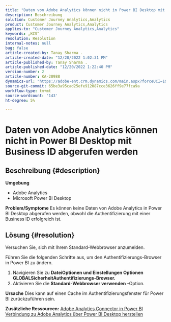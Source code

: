 ```yaml
---
title: "Daten von Adobe Analytics können nicht in Power BI Desktop mit Business ID abgerufen werden"
description: Beschreibung
solution: Customer Journey Analytics,Analytics
product: Customer Journey Analytics,Analytics
applies-to: "Customer Journey Analytics,Analytics"
keywords: „KCS“
resolution: Resolution
internal-notes: null
bug: false
article-created-by: Tanay Sharma .
article-created-date: "12/20/2022 1:02:31 PM"
article-published-by: Tanay Sharma .
article-published-date: "12/20/2022 1:22:40 PM"
version-number: 2
article-number: KA-20988
dynamics-url: "https://adobe-ent.crm.dynamics.com/main.aspx?forceUCI=1&pagetype=entityrecord&etn=knowledgearticle&id=5bb15c8e-6680-ed11-81ac-6045bd006239"
source-git-commit: 65be3a95cad25efe912087cce3626ff9e77fca9a
workflow-type: tm+mt
source-wordcount: '143'
ht-degree: 5%

---
```


# Daten von Adobe Analytics können nicht in Power BI Desktop mit Business ID abgerufen werden

## Beschreibung {#description}


<b>Umgebung</b>

- Adobe Analytics
- Microsoft Power BI Desktop




<b>Problem/Symptome</b>
Es können keine Daten von Adobe Analytics in Power BI Desktop abgerufen werden, obwohl die Authentifizierung mit einer Business ID erfolgreich ist.


## Lösung {#resolution}


Versuchen Sie, sich mit Ihrem Standard-Webbrowser anzumelden.

Führen Sie die folgenden Schritte aus, um den Authentifizierungs-Browser in Power BI zu ändern.

1. Navigieren Sie zu <b>Datei</b><b>Optionen und Einstellungen </b> <b>Optionen </b> <b>GLOBAL</b><b>Sicherheit</b><b>Authentifizierungs-Browser.</b>
2. Aktivieren Sie die <b>Standard-Webbrowser verwenden</b> -Option.


<b>Ursache</b>
Dies kann auf einen Cache im Authentifizierungsfenster für Power BI zurückzuführen sein.

<b>Zusätzliche Ressourcen:</b>
[Adobe Analytics Connector in Power BI](https://experienceleague.adobe.com/docs/analytics-learn/tutorials/integrations/power-bi/adobe-analytics-connector-in-power-bi.html?lang=en)
[Verbindung zu Adobe Analytics über Power BI Desktop herstellen](https://learn.microsoft.com/en-us/power-bi/connect-data/desktop-connect-adobe-analytics)
